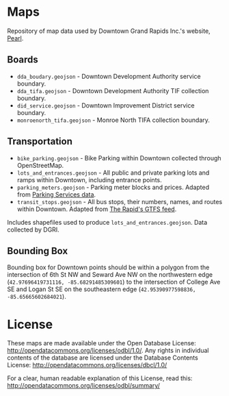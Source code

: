 # Maps

Repository of map data used by Downtown Grand Rapids Inc.'s website, [Pearl](http://downtowngr.org).

## Boards

- `dda_boudary.geojson` - Downtown Development Authority service boundary.
- `dda_tifa.geojson` - Downtown Development Authority TIF collection boundary.
- `did_service.geojson` - Downtown Improvement District service boundary.
- `monroenorth_tifa.geojson` - Monroe North TIFA collection boundary.

## Transportation

- `bike_parking.geojson` - Bike Parking within Downtown collected through OpenStreetMap.
- `lots_and_entrances.geojson` - All public and private parking lots and ramps within Downtown, including entrance points.
- `parking_meters.geojson` - Parking meter blocks and prices. Adapted from [Parking Services data](http://grcity.us/enterprise-services/Parking-Services/Pages/Parking-Meter-Map.aspx).
- `transit_stops.geojson` - All bus stops, their numbers, names, and routes within Downtown. Adapted from [The Rapid's GTFS feed](http://data.grcity.us/dataset/gtfs).

Includes shapefiles used to produce `lots_and_entrances.geojson`. Data collected by DGRI.

## Bounding Box

Bounding box for Downtown points should be within a polygon from the intersection of 6th St NW and Seward Ave NW on the northwestern edge (`42.97696419731116, -85.68291485309601`) to the intersection of College Ave SE and Logan St SE on the southeastern edge (`42.95390977598836, -85.65665602684021`).

# License

These maps are made available under the Open Database License: http://opendatacommons.org/licenses/odbl/1.0/. Any rights in individual contents of the database are licensed under the Database Contents License: http://opendatacommons.org/licenses/dbcl/1.0/

For a clear, human readable explanation of this License, read this: http://opendatacommons.org/licenses/odbl/summary/